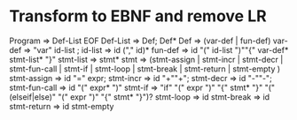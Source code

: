 # Transform to EBNF and remove LR

Program => Def-List EOF
Def-List => Def; Def*
Def => (var-def | fun-def)
var-def =>  "var" id-list ;
id-list =>  id ("," id)*
fun-def =>  id "(" id-list ")""{" var-def* stmt-list* "}"
stmt-list => stmt*
stmt => (stmt-assign | stmt-incr | stmt-decr | stmt-fun-call | stmt-if | stmt-loop | stmt-break | stmt-return | stmt-empty )
stmt-assign => id "=" expr;
stmt-incr => id "+""+";
stmt-decr => id "-""-";
stmt-fun-call => id "(" expr* ")"
stmt-if => "if" "(" expr ")" "{" stmt* "}" "("(elseif|else)" "(" expr ")" "{" stmt* "}")? 
stmt-loop => id
stmt-break => id
stmt-return => id
stmt-empty

